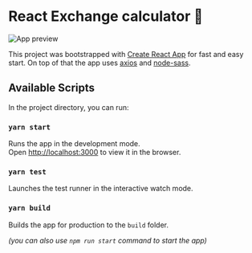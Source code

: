 # React Exchange calculator 🚀

![App preview](https://i.imgur.com/ykxy81Z.png)

This project was bootstrapped with [Create React App](https://github.com/facebook/create-react-app) for fast and easy start. On top of that the app uses [axios](https://github.com/axios/axios) and [node-sass](https://github.com/sass/node-sass).

## Available Scripts

In the project directory, you can run:

### `yarn start`

Runs the app in the development mode.\
Open [http://localhost:3000](http://localhost:3000) to view it in the browser.

### `yarn test`

Launches the test runner in the interactive watch mode.

### `yarn build`

Builds the app for production to the `build` folder.

_(you can also use `npm run start` command to start the app)_
